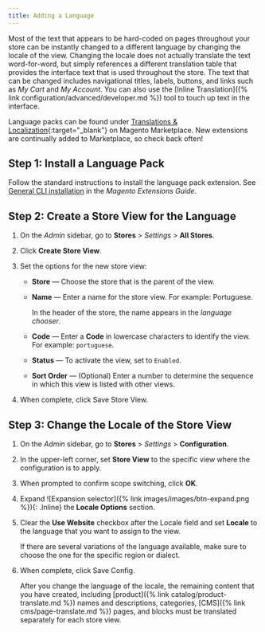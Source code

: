 ```yaml
---
title: Adding a Language
---
```


Most of the text that appears to be hard-coded on pages throughout your store can be instantly changed to a different language by changing the locale of the view. Changing the locale does not actually translate the text word-for-word, but simply references a different translation table that provides the interface text that is used throughout the store. The text that can be changed includes navigational titles, labels, buttons, and links such as _My Cart_ and _My Account_. You can also use the [Inline Translation]({% link configuration/advanced/developer.md %}) tool to touch up text in the interface.

Language packs can be found under [Translations & Localization][1]{:target="_blank"} on Magento Marketplace. New extensions are continually added to Marketplace, so check back often!

## Step 1: Install a Language Pack

Follow the standard instructions to install the language pack extension. See [General CLI installation](https://devdocs.magento.com/extensions/install/) in the _Magento Extensions Guide_.

## Step 2: Create a Store View for the Language

1. On the _Admin_ sidebar, go to **Stores** > _Settings_ > **All Stores**.

1. Click **Create Store View**.

1. Set the options for the new store view:

    - **Store** — Choose the store that is the parent of the view.

    - **Name** — Enter a name for the store view. For example: Portuguese.

       In the header of the store, the name appears in the _language chooser_.

    - **Code** — Enter a **Code** in lowercase characters to identify the view. For example: `portuguese`.

    - **Status** — To activate the view, set to `Enabled`.

    - **Sort Order** — (Optional) Enter a number to determine the sequence in which this view is listed with other views.

1. When complete, click <span class="btn">Save Store View</span>.

## Step 3: Change the Locale of the Store View

1. On the _Admin_ sidebar, go to **Stores** > _Settings_ > **Configuration**.

1. In the upper-left corner, set **Store View** to the specific view where the configuration is to apply.

1. When prompted to confirm scope switching, click **OK**.

1. Expand ![Expansion selector]({% link images/images/btn-expand.png %}){: .Inline} the **Locale Options** section.

1. Clear the **Use Website** checkbox after the Locale field and set **Locale** to the language that you want to assign to the view.

    If there are several variations of the language available, make sure to choose the one for the specific region or dialect.

1. When complete, click <span class="btn">Save Config</span>.

    After you change the language of the locale, the remaining content that you have created, including [product]({% link catalog/product-translate.md %}) names and descriptions, categories, [CMS]({% link cms/page-translate.md %}) pages, and blocks must be translated separately for each store view.

[1]: https://marketplace.magento.com/extensions/content-customizations/translations-localization.html
[2]: https://devdocs.magento.com/extensions/install/
